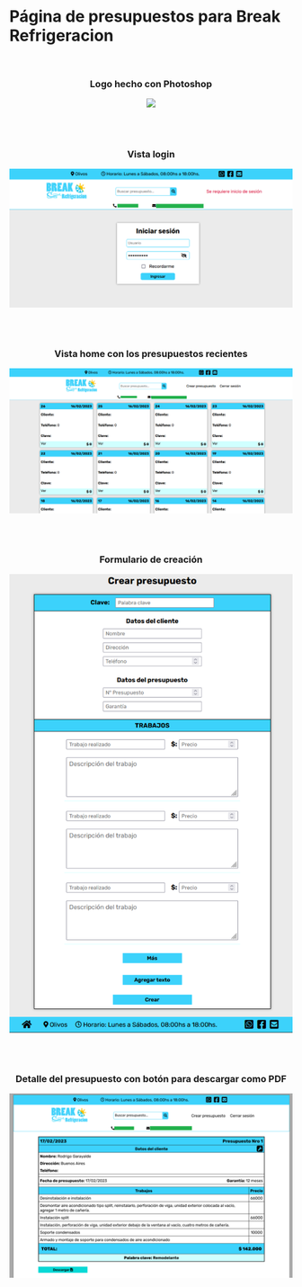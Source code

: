 # Página de presupuestos para Break Refrigeracion

<br>
<div align="center">
  <h3>Logo hecho con Photoshop</h3>
  <img align="start" src="./Diseño/Logo/BreakRefrigeracion.png" />
</div>

##

<br>
<div align="center">
  <h3>Vista login</h3>
  <img src="./Bocetos/Readme/breakr4.png" width="600"/>
</div>

##

<br>
<div align="center">
  <h3>Vista home con los presupuestos recientes</h3>
  <img src="./Bocetos/Readme/breakr1.png" width="600"/>
</div>

##

<br>
<div align="center">
  <h3>Formulario de creación</h3>
  <img src="./Bocetos/Readme/breakr2.png" width="600"/>
</div>

##

<br>
<div align="center">
  <h3>Detalle del presupuesto con botón para descargar como PDF</h3>
  <img src="./Bocetos/Readme/breakr3.png" width="600"/>
</div>
